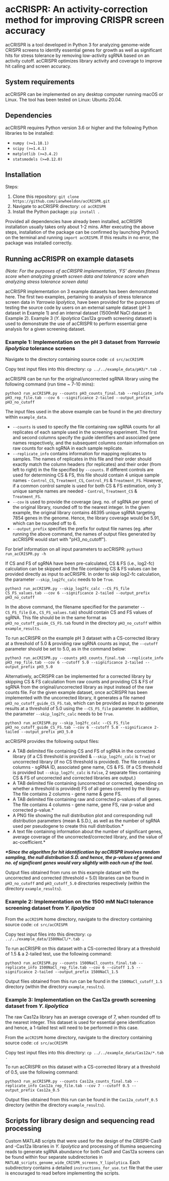# acCRISPR: An activity-correction method for improving CRISPR screen accuracy

acCRISPR is a tool developed in Python 3 for analyzing genome-wide CRISPR screens to identify essential genes for growth as well as significant hits for stress tolerance by removing low-activity sgRNA based on an activity cutoff. acCRISPR optimizes library activity and coverage to improve hit calling and screen accuracy. 

## System requirements
acCRISPR can be implemented on any desktop computer running macOS or Linux. The tool has been tested on Linux: Ubuntu 20.04.

## Dependencies
acCRISPR requires Python version 3.6 or higher and the following Python libraries to be installed:
- `numpy (>=1.18.1)`
- `scipy (>=1.4.1)`
- `matplotlib (>=3.4.2)`
- `statsmodels (>=0.12.0)`

## Installation
Steps:
1. Clone this repository: `git clone https://github.com/ianwheeldon/acCRISPR.git`
2. Navigate to acCRISPR directory: `cd acCRISPR`
3. Install the Python package: `pip install .`

Provided all dependencies have already been installed, acCRISPR installation usually takes only about 1-2 mins. After executing the above steps, installation of the package can be confirmed by launching Python3 on the terminal and running `import acCRISPR`. If this results in no error, the package was installed correctly.

## Running acCRISPR on example datasets

*(Note: For the purposes of acCRISPR implementation, 'FS' denotes fitness score when analyzing growth screen data and tolerance score when analyzing stress tolerance screen data)*

acCRISPR implementation on 3 example datasets has been demonstrated here. The first two examples, pertaining to analysis of stress tolerance screen data in *Yarrowia lipolytica*, have been provided for the purposes of testing the source code by users on an external sample dataset (pH 3 dataset in Example 1) and an internal dataset (1500mM NaCl dataset in Example 2). Example 3 (*Y. lipolytica* Cas12a growth screening dataset) is used to demonstrate the use of acCRISPR to perform essential gene analysis for a given screening dataset.

### Example 1: Implementation on the pH 3 dataset from *Yarrowia lipolytica* tolerance screens

Navigate to the directory containing source code: `cd src/acCRISPR`

Copy test input files into this directory: `cp ../../example_data/pH3/*.tab .`

acCRISPR can be run for the original/uncorrected sgRNA library using the following command (run time ~ 7-10 mins):
```
python3 run_acCRISPR.py --counts pH3_counts_final.tab --replicate_info pH3_rep_file.tab --cov 6 --significance 2-tailed --output_prefix pH3_no_cutoff
```
The input files used in the above example can be found in the `pH3` directory within `example_data`.

- `--counts` is used to specify the file containing raw sgRNA counts for all replicates of each sample used in the screening experiment. The first and second columns specify the guide identifiers and associated gene names respectively, and the subsequent columns contain information on raw counts for each sgRNA in each sample replicate.
- `--replicate_info` contains information for mapping replicates to samples. The names of replicates in this file and their order should exactly match the column headers (for replicates) and their order (from left to right) in the file specified by `--counts`. If different controls are used for determining CS & FS, this file should contain 4 unique sample names - `Control_CS`, `Treatment_CS`, `Control_FS` & `Treatment_FS`. However, if a common control sample is used for both CS & FS estimation, only 3 unique sample names are needed - `Control`, `Treatment_CS` & `Treatment_FS`.
- `--cov` is used to provide the coverage (avg. no. of sgRNA per gene) of the original library, rounded off to the nearest integer. In the given example, the original library contains 46395 unique sgRNA targeting 7854 genes in the genome. Hence, the library coverage would be 5.91, which can be rounded off to 6.
- `--output_prefix` specifies the prefix for output file names (eg. after running the above command, the names of output files generated by acCRISPR would start with "pH3_no_cutoff").

For brief information on all input parameters to acCRISPR: `python3 run_acCRISPR.py -h`

If CS and FS of sgRNA have been pre-calculated, CS & FS (i.e., log2-fc) calculation can be skipped and the file containing CS & FS values can be provided directly as input to acCRISPR. In order to skip log2-fc calculation, the parameter `--skip_log2fc_calc` needs to be `True`.
```
python3 run_acCRISPR.py --skip_log2fc_calc --CS_FS_file CS_FS_values.tab --cov 6 --significance 2-tailed --output_prefix pH3_no_cutoff
```
In the above command, the filename specified for the parameter `--CS_FS_file` (i.e., `CS_FS_values.tab`) should contain CS and FS values of sgRNA. This file should be in the same format as `pH3_no_cutoff_guide_CS_FS.tab` found in the directory `pH3_no_cutoff` within `example_results`.

To run acCRISPR on the example pH 3 dataset with a CS-corrected library at a threshold of 5.0 & providing raw sgRNA counts as input, the `--cutoff` parameter should be set to 5.0, as in the command below:
```
python3 run_acCRISPR.py --counts pH3_counts_final.tab --replicate_info pH3_rep_file.tab --cov 6 --cutoff 5.0 --significance 2-tailed --output_prefix pH3_5.0
```
Alternatively, acCRISPR can be implemented for a corrected library by skipping CS & FS calculation from raw counts and providing CS & FS of sgRNA from the original/uncorrected library as input instead of the raw counts file. For the given example dataset, once acCRISPR has been implemented with the uncorrected library, it generates a file named `pH3_no_cutoff_guide_CS_FS.tab`, which can be provided as input to generate results at a threshold of 5.0 using the `--CS_FS_file` parameter. In addition, the parameter `--skip_log2fc_calc` needs to be `True`.
```
python3 run_acCRISPR.py --skip_log2fc_calc --CS_FS_file pH3_no_cutoff_guide_CS_FS.tab --cov 6 --cutoff 5.0 --significance 2-tailed --output_prefix pH3_5.0
```

acCRISPR provides the following output files:

- A TAB delimited file containing CS and FS of sgRNA in the corrected library (if a CS threshold is provided & `--skip_log2fc_calc` is `True`) or uncorrected library (if no CS threshold is provided). The file contains 4 columns - sgRNA ID, associated gene name, CS & FS. (If a CS threshold is provided but `--skip_log2fc_calc` is `False`, 2 separate files containing CS & FS of uncorrected and corrected libraries are output.)
- A TAB delimited file containing (uncorrected or corrected, depending on whether a threshold is provided) FS of all genes covered by the library. The file contains 2 columns - gene name & gene FS.
- A TAB delimited file containing raw and corrected p-values of all genes. The file contains 4 columns - gene name, gene FS, raw p-value and corrected p-value.*
- A PNG file showing the null distribution plot and corresponding null distribution parameters (mean & S.D.), as well as the number of sgRNA used per pseudogene to create this null distribution.*
- A text file containing information about the number of significant genes, average coverage of the uncorrected/corrected library, and the value of ac-coefficient.*

<b><i>*Since the algorithm for hit identification by acCRISPR involves random sampling, the null distribution S.D. and hence, the p-values of genes and no. of significant genes would vary slightly with each run of the tool.</i></b>

Output files obtained from runs on this example dataset with the uncorrected and corrected (threshold = 5.0) libraries can be found in `pH3_no_cutoff` and `pH3_cutoff_5.0` directories respectively (within the directory `example_results`).

### Example 2: Implementation on the 1500 mM NaCl tolerance screening dataset from *Y. lipolytica*

From the `acCRISPR` home directory, navigate to the directory containing source code: `cd src/acCRISPR`

Copy test input files into this directory: `cp ../../example_data/1500NaCl/*.tab .`

To run acCRISPR on this dataset with a CS-corrected library at a threshold of 1.5 & a 2-tailed test, use the following command:
```
python3 run_acCRISPR.py --counts 1500NaCl_counts_final.tab --replicate_info 1500NaCl_rep_file.tab --cov 6 --cutoff 1.5 --significance 2-tailed --output_prefix 1500NaCl_1.5
```

Output files obtained from this run can be found in the `1500NaCl_cutoff_1.5` directory (within the directory `example_results`).

### Example 3: Implementation on the Cas12a growth screening dataset from *Y. lipolytica*

The raw Cas12a library has an average coverage of 7, when rounded off to the nearest integer. This dataset is used for essential gene identification and hence, a 1-tailed test will need to be performed in this case.

From the `acCRISPR` home directory, navigate to the directory containing source code: `cd src/acCRISPR`

Copy test input files into this directory: `cp ../../example_data/Cas12a/*.tab .`

To run acCRISPR on this dataset with a CS-corrected library at a threshold of 0.5, use the following command:
```
python3 run_acCRISPR.py --counts Cas12a_counts_final.tab --replicate_info Cas12a_rep_file.tab --cov 7 --cutoff 0.5 --output_prefix Cas12a_0.5
```

Output files obtained from this run can be found in the `Cas12a_cutoff_0.5` directory (within the directory `example_results`).


## Scripts for library design and sequencing read processing
Custom MATLAB scripts that were used for the design of the CRISPR-Cas9 and -Cas12a libraries in *Y. lipolytica* and processing of Illumina sequencing reads to generate sgRNA abundance for both Cas9 and Cas12a screens can be found within four separate subdirectories in `MATLAB_scripts_genome_wide_CRISPR_screens_Y_lipolytica`. Each subdirectory contains a detailed `instructions_for_use.txt` file that the user is encouraged to read before implementing the scripts.

